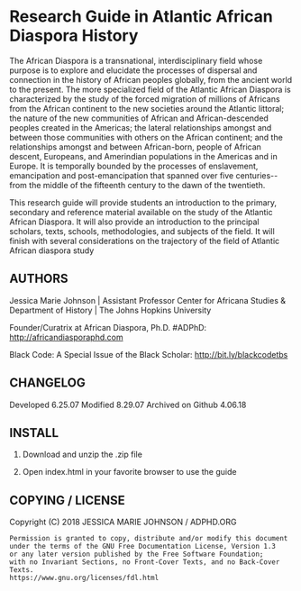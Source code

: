 # Research Guide in Atlantic African Diaspora History

The African Diaspora is a transnational, interdisciplinary field whose purpose is to explore and elucidate the processes of dispersal and connection in the history of African peoples globally, from the ancient world to the present.  The more specialized field of the Atlantic African Diaspora is characterized by the study of the forced migration of millions of Africans from the African continent to the new societies around the Atlantic littoral; the nature of the new communities of African and African-descended peoples created in the Americas; the lateral relationships amongst and between those communities with others on the African continent; and the relationships amongst and between African-born, people of African descent, Europeans, and Amerindian populations in the Americas and in Europe.  It is temporally bounded by the processes of enslavement, emancipation and post-emancipation that spanned over five centuries--from the middle of the fifteenth century to the dawn of the twentieth.

This research guide will provide students an introduction to the primary, secondary and reference material available on the study of the Atlantic African Diaspora.  It will also provide an introduction to the principal scholars, texts, schools, methodologies, and subjects of the field.  It will finish with several considerations on the trajectory of the field of Atlantic African diaspora study


## AUTHORS	

Jessica Marie Johnson | Assistant Professor
Center for Africana Studies & Department of History | The Johns Hopkins University

Founder/Curatrix at African Diaspora, Ph.D. #ADPhD: http://africandiasporaphd.com 

Black Code: A Special Issue of the Black Scholar: http://bit.ly/blackcodetbs

## CHANGELOG

Developed 6.25.07 
Modified 8.29.07
Archived on Github 4.06.18

## INSTALL	

1. Download and unzip the .zip file

2. Open index.html in your favorite browser to use the guide

## COPYING / LICENSE	

Copyright (C)  2018 JESSICA MARIE JOHNSON / ADPHD.ORG

    Permission is granted to copy, distribute and/or modify this document
    under the terms of the GNU Free Documentation License, Version 1.3
    or any later version published by the Free Software Foundation;
    with no Invariant Sections, no Front-Cover Texts, and no Back-Cover Texts.
    https://www.gnu.org/licenses/fdl.html

